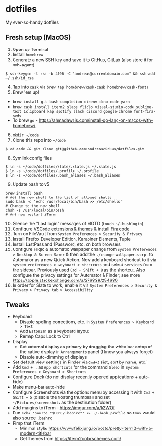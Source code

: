 # dotfiles
My ever-so-handy dotfiles

## Fresh setup (MacOS)

1. Open up Terminal
2. Install `homebrew`
3. Generate a new SSH key and save it to GitHub, GitLab (also store it for ssh-agent)
```
$ ssh-keygen -t rsa -b 4096 -C "andreas@currentdomain.com" && ssh-add ~/.ssh/id_rsa
```
4. Tap into `cask` via `brew tap homebrew/cask-cask homebrew/cask-fonts`
5. Brew 'em up! 
  - `brew install git bash-completion direnv deno node yarn`
  - `brew cask install iterm2 slate fliqlo visual-studio-code sublime-text 1clipboard kap spotify slack discord google-chrome font-fira-code`
  - To brew `go` - https://ahmadawais.com/install-go-lang-on-macos-with-homebrew/
6. `mkdir ~/code`
7. Clone this repo into `~/code`
```
$ cd code && git clone git@github.com:andreasvirkus/dotfiles.git
```
8. Symlink config files
```
$ ln -s ~/code/dotfiles/slate/.slate.js ~/.slate.js
$ ln -s ~/code/dotfiles/.profile ~/.profile
$ ln -s ~/code/dotfiles/.bash_aliases ~/.bash_aliases
```
9. Update bash to v5
```
brew install bash
# Add the new shell to the list of allowed shells
sudo bash -c 'echo /usr/local/bin/bash >> /etc/shells'
# Change to the new shell
chsh -s /usr/local/bin/bash
# And now restart iTerm
```
10. Silence the "Last login" messages of MOTD (`touch ~/.hushlogin`)
11. Configure [VSCode extensions & themes](./vscode) & install [Fira code](https://github.com/tonsky/FiraCode)
12. Turn on FileVault from `System Preferences > Security & Privacy`
13. Install Firefox Developer Edition, Karabiner Elements, Tuple
14. Install LastPass and 1Password, etc. on both browsers
15. Configure Fliqlo & automatic wallpaper change from `System Preferences > Desktop & Screen Saver` &
then add the `./change-wallpaper.scrpt` to Automator as a new Quick Action. Now add a keyboard
shortcut to it via `System Preferences > Keyboard > Shortcuts` and select `Services` from
the sidebar. Previously used `Cmd + Shift + 8` as the shortcut. Also configure the privacy 
settings for Automator & Finder; see more https://apple.stackexchange.com/a/276839/254680
16. In order for Slate to work, enable it via `System Preferences > Security & Privacy > Privacy tab > Accessibility`

## Tweaks

- Keyboard
  - Disable spelling corrections, etc. in `System Preferences > Keyboard > Text`
  - Add `Estonian` as a keyboard layout
  - Remap Caps Lock to Ctrl
- Display
  - Set external display as primary by dragging the white bar ontop of the native display in `Arrangements` panel (I know you always forget)
  - Disable auto-dimming of displays
- Set default view settings in Finder via `Cmd+J` (list, sort by name, etc.)
- Add `Cmd + .` as `App shortcuts` for the command `Sleep` in `System Preferences > Keyboard > Shortcuts`
- Configure Dock (do not display recently opened applications + auto-hide)
- Make menu-bar auto-hide
- Configure Screenshots via the options menu by accessing it with `Cmd + Shift + 5` (disable the floating thumbnail and set `~/Pictures/screenshots` as the destination folder)
- Add margins to iTerm - https://imgur.com/a/k2WOf
- Run `echo 'source "$HOME/.bashrc"' >> ~/.bash_profile` so `tmux` would also source `.bashrc`
- Pimp that iTerm
  - Minimal style: https://www.felixjung.io/posts/pretty-iterm2-with-a-modern-titlebar
  - Get themes from https://iterm2colorschemes.com/
